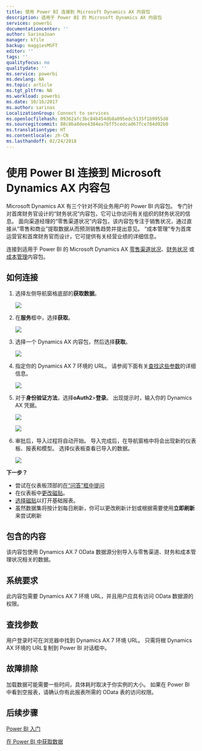 ```yaml
---
title: 使用 Power BI 连接到 Microsoft Dynamics AX 内容包
description: 适用于 Power BI 的 Microsoft Dynamics AX 内容包
services: powerbi
documentationcenter: ''
author: SarinaJoan
manager: kfile
backup: maggiesMSFT
editor: ''
tags: ''
qualityfocus: no
qualitydate: ''
ms.service: powerbi
ms.devlang: NA
ms.topic: article
ms.tgt_pltfrm: NA
ms.workload: powerbi
ms.date: 10/16/2017
ms.author: sarinas
LocalizationGroup: Connect to services
ms.openlocfilehash: 09362afc3bc84b454db8a095edc5135f1b9955d8
ms.sourcegitcommit: 88c8ba8dee4384ea7bff5cedcad67fce784d92b0
ms.translationtype: HT
ms.contentlocale: zh-CN
ms.lasthandoff: 02/24/2018
---
```

# <a name="connect-to-microsoft-dynamics-ax-content-pack-with-power-bi"></a>使用 Power BI 连接到 Microsoft Dynamics AX 内容包
Microsoft Dynamics AX 有三个针对不同业务用户的 Power BI 内容包。 专门针对首席财务官设计的“财务状况”内容包，它可让你访问有关组织的财务状况的信息。 面向渠道经理的“零售渠道状况”内容包，该内容包专注于销售状况，通过直接从“零售和商业”提取数据从而预测销售趋势并提出意见。 “成本管理”专为首席运营官和首席财务官而设计，它可提供有关经营业绩的详细信息。

连接到适用于 Power BI 的 Microsoft Dynamics AX [零售渠道状况](https://app.powerbi.com/getdata/services/dynamics-ax-retail-channel-performance)、[财务状况](https://app.powerbi.com/getdata/services/dynamics-ax-financial-performance) 或[成本管理](https://app.powerbi.com/getdata/services/dynamics-ax-cost-management)内容包。

## <a name="how-to-connect"></a>如何连接
1. 选择左侧导航窗格底部的**获取数据**。
   
   ![](media/service-connect-to-microsoft-dynamics-ax/getdata.png)
2. 在**服务**框中，选择**获取**。
   
   ![](media/service-connect-to-microsoft-dynamics-ax/services.png)
3. 选择一个 Dynamics AX 内容包，然后选择**获取**。
   
   ![](media/service-connect-to-microsoft-dynamics-ax/mdax.png)
4. 指定你的 Dynamics AX 7 环境的 URL。 请参阅下面有关[查找这些参数](#FindingParams)的详细信息。
   
   ![](media/service-connect-to-microsoft-dynamics-ax/params.png)
5. 对于**身份验证方法**，选择**oAuth2**\>**登录**。 出现提示时，输入你的 Dynamics AX 凭据。
   
    ![](media/service-connect-to-microsoft-dynamics-ax/creds.png)
   
    ![](media/service-connect-to-microsoft-dynamics-ax/creds2.png)
6. 审批后，导入过程将自动开始。 导入完成后，在导航窗格中将会出现新的仪表板、报表和模型。 选择仪表板查看已导入的数据。
   
     ![](media/service-connect-to-microsoft-dynamics-ax/dashboard.png)

**下一步？**

* 尝试在仪表板顶部的[在“问答”框中提问](power-bi-q-and-a.md)
* 在仪表板中[更改磁贴](service-dashboard-edit-tile.md)。
* [选择磁贴](service-dashboard-tiles.md)以打开基础报表。
* 虽然数据集将按计划每日刷新，你可以更改刷新计划或根据需要使用**立即刷新**来尝试刷新

## <a name="whats-included"></a>包含的内容
该内容包使用 Dynamics AX 7 OData 数据源分别导入与零售渠道、财务和成本管理状况相关的数据。

## <a name="system-requirements"></a>系统要求
此内容包需要 Dynamics AX 7 环境 URL，并且用户应具有访问 OData 数据源的权限。

## <a name="finding-parameters"></a>查找参数
<a name="FindingParams"></a>

用户登录时可在浏览器中找到 Dynamics AX 7 环境 URL。 只需将根 Dynamics AX 环境的 URL复制到 Power BI 对话框中。

## <a name="troubleshooting"></a>故障排除
加载数据可能需要一些时间，具体耗时取决于你实例的大小。 如果在 Power BI 中看到空报表，请确认你有此报表所需的 OData 表的访问权限。

## <a name="next-steps"></a>后续步骤
[Power BI 入门](service-get-started.md)

[在 Power BI 中获取数据](service-get-data.md)

